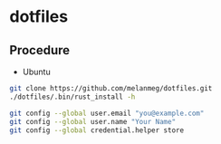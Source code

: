 # dotfiles

## Procedure

- Ubuntu

```bash
git clone https://github.com/melanmeg/dotfiles.git
./dotfiles/.bin/rust_install -h
```

```bash
git config --global user.email "you@example.com"
git config --global user.name "Your Name"
git config --global credential.helper store
```
